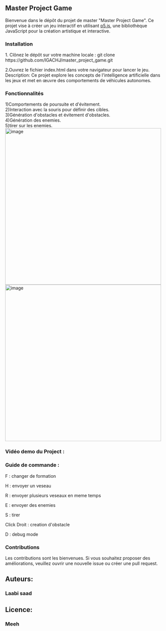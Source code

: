 <div>
   <h2>Master Project Game</h2>

   Bienvenue dans le dépôt du projet de master "Master Project Game". Ce projet vise à créer un jeu interactif en utilisant [p5.js](https://p5js.org/), une bibliothèque JavaScript pour la création artistique et interactive.

</div>
<div>
   <h3>Installation</h3>
   1. Clônez le dépôt sur votre machine locale :
   git clone https://github.com/IGACHJ/master_project_game.git

   2.Ouvrez le fichier index.html dans votre navigateur pour lancer le jeu.
   Description:
   Ce projet explore les concepts de l'intelligence artificielle dans les jeux et met en œuvre des comportements de véhicules autonomes.
</div>
<h3>Fonctionnalités</h3>
<div>1)Comportements de poursuite et d'évitement.</div>
<div>2)Interaction avec la souris pour définir des cibles.</div>
<div>3)Génération d'obstacles et évitement d'obstacles.</div>
<div>4)Génération des enemies. </div>
<div>5)tirer sur les enemies.</div>






<div><img width="500" alt="image" src="https://github.com/IGACHJ/master_project_game/assets/147995419/7adea5ce-f9bf-4cc9-bfbc-822b7bbfd348"></div>


<div><img width="500" alt="image" src="https://github.com/IGACHJ/master_project_game/assets/147995419/2f090f41-9817-4f15-95b8-f55a8c96a513"></div>
<h3>Vidéo demo du Project : </h3>

<h3>Guide de commande :</h3>
<p>F : changer de formation </p>
<p>H : envoyer un veseau </p>
<p>R : envoyer plusieurs veseaux en meme temps </p>
<p>E : envoyer des enemies </p>
<p>S : tirer</p>
<p>Click Droit : creation d'obstacle </p>
<p>D : debug mode </p>




 




<h3>Contributions</h3>
<div>Les contributions sont les bienvenues. Si vous souhaitez proposer des améliorations, veuillez ouvrir une nouvelle issue ou créer une pull request.</div>

<h2>Auteurs:</h2>
<h3>Laabi saad</h3>
<h2>Licence:</h2>
<h3>Meeh</h3>



